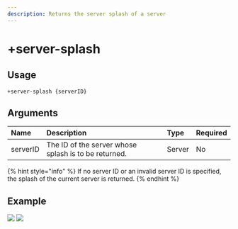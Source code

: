 ```yaml
---
description: Returns the server splash of a server
---
```


# +server-splash

## Usage

```
+server-splash {serverID}
```

## Arguments
Name | Description | Type | Required
:-- | :-- | :-- | :--
serverID | The ID of the server whose splash is to be returned. | Server | No

{% hint style="info" %} If no server ID or an invalid server ID is specified, the splash of the current server is returned. {% endhint %}

## Example
![](https://user-images.githubusercontent.com/111157596/247982083-2a39aba6-feb6-42bc-b518-44b7c43b1e3f.png)
![](https://user-images.githubusercontent.com/111157596/247982205-36e74b2c-b69b-4b42-b6ce-92a5d4da3561.png)
